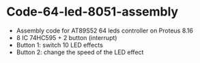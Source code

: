# Code-64-led-8051-assembly
- Assembly code for AT89S52 64 leds controller on Proteus 8.16
- 8 IC 74HC595 + 2 button (interrupt)
- Button 1: switch 10 LED effects
- Button 2: change the speed of the LED effect
